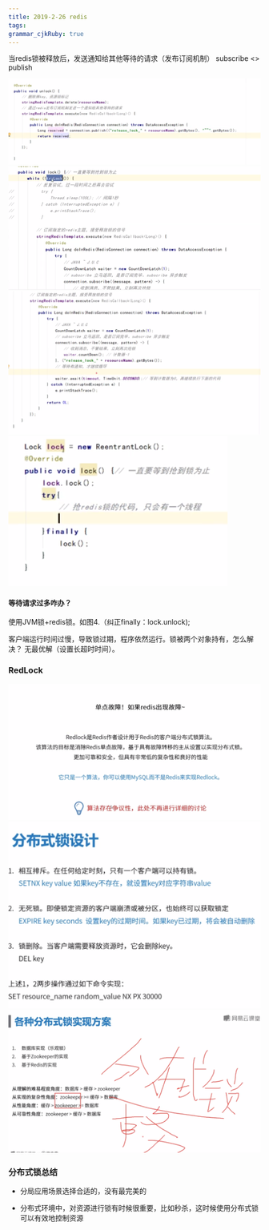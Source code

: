 ```yaml
---
title: 2019-2-26 redis
tags: 
grammar_cjkRuby: true
---
```


当redis锁被释放后，发送通知给其他等待的请求（发布订阅机制）
subscribe <> publish

![释放锁][1]
![分布式锁][2]
![分布式锁][3]
![JVM锁][4]

  
  
#### 等待请求过多咋办？
使用JVM锁+redis锁。如图4.（纠正finally：lock.unlock);


客户端运行时间过慢，导致锁过期，程序依然运行。锁被两个对象持有，怎么解决？
无最优解（设置长超时时间）。


### RedLock
![enter description here][5]
![enter description here][6]
![enter description here][7]
### 分布式锁总结
* 分局应用场景选择合适的，没有最完美的
* 分布式环境中，对资源进行锁有时候很重要，比如秒杀，这时候使用分布式锁可以有效地控制资源
 


  [1]: ./images/1551141921942.jpg "1551141921942.jpg"
  [2]: ./images/1551141833558.jpg "1551141833558.jpg"
  [3]: ./images/1551141841292.jpg "1551141841292.jpg"
  [4]: ./images/1551142111924.jpg "1551142111924.jpg"
  [5]: ./images/1551142803396.jpg "1551142803396.jpg"
  [6]: ./images/1551178393943.jpg "1551178393943.jpg"
  [7]: ./images/1551179196673.jpg "1551179196673.jpg"